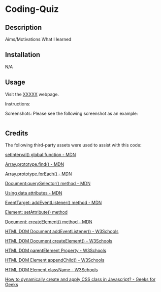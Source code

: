 # Coding-Quiz

## Description

Aims/Motivations
What I learned

## Installation

N/A

## Usage

Visit the [XXXXX]() webpage.

Instructions:

Screenshots:
Please see the following screenshot as an example:

![]()

## Credits

The following third-party assets were used to assist with this code:

[setInterval() global function - MDN](https://developer.mozilla.org/en-US/docs/Web/API/setInterval)

[Array.prototype.find() - MDN](https://developer.mozilla.org/en-US/docs/Web/JavaScript/Reference/Global_Objects/Array/find)

[Array.prototype.forEach() - MDN](https://developer.mozilla.org/en-US/docs/Web/JavaScript/Reference/Global_Objects/Array/forEach)

[Document:querySelector() method - MDN](https://developer.mozilla.org/en-US/docs/Web/API/Document/querySelector)

[Using data attributes - MDN](https://developer.mozilla.org/en-US/docs/Learn/HTML/Howto/Use_data_attributes)

[EventTarget: addEventListener() method - MDN](https://developer.mozilla.org/en-US/docs/Web/API/EventTarget/addEventListener)

[Element: setAttribute() method](https://developer.mozilla.org/en-US/docs/Web/API/Element/setAttribute)

[Document: createElement() method - MDN](https://developer.mozilla.org/en-US/docs/Web/API/Document/createElement)

[HTML DOM Document addEventListener() - W3Schools](https://www.w3schools.com/jsref/met_document_addeventlistener.asp)

[HTML DOM Document createElement() - W3Schools](https://www.w3schools.com/jsref/met_document_createelement.asp)

[HTML DOM parentElement Property - W3Schools](https://www.w3schools.com/jsref/prop_node_parentelement.asp)

[HTML DOM Element appendChild() - W3Schools](https://www.w3schools.com/jsref/met_node_appendchild.asp)

[HTML DOM Element className - W3Schools](https://www.w3schools.com/jsref/prop_html_classname.asp)

[How to dynamically create and apply CSS class in Javascript? - Geeks for Geeks](https://www.geeksforgeeks.org/how-to-dynamically-create-and-apply-css-class-in-javascript/)
